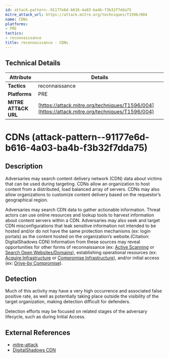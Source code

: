 ```yaml
---
id: attack-pattern--91177e6d-b616-4a03-ba4b-f3b32f7dda75
mitre_attack_url: https://attack.mitre.org/techniques/T1596/004
name: CDNs
platforms:
- PRE
tactics:
- reconnaissance
title: reconnaissance - CDNs
---
```


## Technical Details

| Attribute | Details |
|-----------|----------|
| **Tactics** | reconnaissance |
| **Platforms** | PRE |
| **MITRE ATT&CK URL** | [https://attack.mitre.org/techniques/T1596/004](https://attack.mitre.org/techniques/T1596/004) |

# CDNs (attack-pattern--91177e6d-b616-4a03-ba4b-f3b32f7dda75)

## Description
Adversaries may search content delivery network (CDN) data about victims that can be used during targeting. CDNs allow an organization to host content from a distributed, load balanced array of servers. CDNs may also allow organizations to customize content delivery based on the requestor’s geographical region.

Adversaries may search CDN data to gather actionable information. Threat actors can use online resources and lookup tools to harvest information about content servers within a CDN. Adversaries may also seek and target CDN misconfigurations that leak sensitive information not intended to be hosted and/or do not have the same protection mechanisms (ex: login portals) as the content hosted on the organization’s website.(Citation: DigitalShadows CDN) Information from these sources may reveal opportunities for other forms of reconnaissance (ex: [Active Scanning](https://attack.mitre.org/techniques/T1595) or [Search Open Websites/Domains](https://attack.mitre.org/techniques/T1593)), establishing operational resources (ex: [Acquire Infrastructure](https://attack.mitre.org/techniques/T1583) or [Compromise Infrastructure](https://attack.mitre.org/techniques/T1584)), and/or initial access (ex: [Drive-by Compromise](https://attack.mitre.org/techniques/T1189)).

## Detection
Much of this activity may have a very high occurrence and associated false positive rate, as well as potentially taking place outside the visibility of the target organization, making detection difficult for defenders.

Detection efforts may be focused on related stages of the adversary lifecycle, such as during Initial Access.

## External References
- [mitre-attack](https://attack.mitre.org/techniques/T1596/004)
- [DigitalShadows CDN](https://www.digitalshadows.com/blog-and-research/content-delivery-networks-cdns-can-leave-you-exposed-how-you-might-be-affected-and-what-you-can-do-about-it/)
